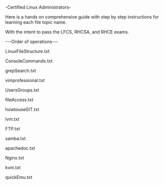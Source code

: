 -Certified Linux Administrators-

Here is a hands on comprehensive guide with step by step instructions for learning each file topic name. 

With the intent to pass the LFCS, RHCSA, and RHCE exams.




---Order of operations---



LinuxFileStructure.txt

ConsoleCommands.txt

grepSearch.txt

vimprofessional.txt

UsersGroups.txt

fileAccess.txt

howtouseGIT.txt

lvm.txt

FTP.txt

samba.txt

apachedoc.txt

Nginx.txt

kvm.txt

quickEmu.txt

